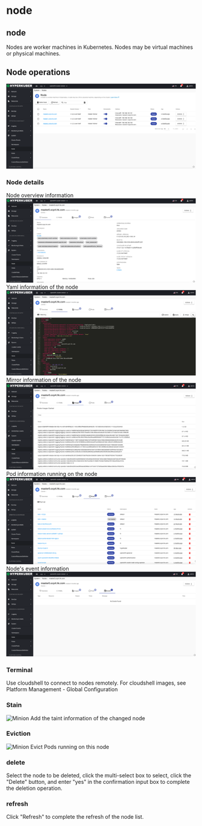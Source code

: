 # node

## node
Nodes are worker machines in Kubernetes. Nodes may be virtual machines or physical machines.

## Node operations
![Minion](../../../assets/images/system/node-list-en.jpg)
### Node details
Node overview information
![Minion](../../../assets/images/system/node-info1-en.jpg)
Yaml information of the node
![Minion](../../../assets/images/system/node-info2-en.jpg)
Mirror information of the node
![Minion](../../../assets/images/system/node-info3-en.jpg)
Pod information running on the node
![Minion](../../../assets/images/system/node-info4-en.jpg)
Node's event information
![Minion](../../../assets/images/system/node-info5-en.jpg)
### Terminal
Use cloudshell to connect to nodes remotely. For cloudshell images, see Platform Management - Global Configuration
### Stain
![Minion](../../../assets/images/system/node-taints-en.jpg)
Add the taint information of the changed node


### Eviction
![Minion](../../../assets/images/system/node-cordon-en.jpg)
Evict Pods running on this node

### delete
Select the node to be deleted, click the multi-select box to select, click the "Delete" button, and enter "yes" in the confirmation input box to complete the deletion operation.
### refresh
Click "Refresh" to complete the refresh of the node list.